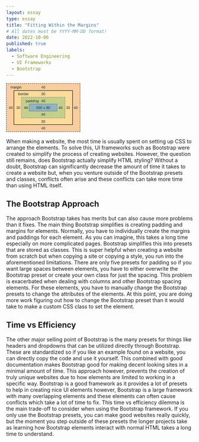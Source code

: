 ```yaml
---
layout: essay
type: essay
title: "Fitting Within the Margins"
# All dates must be YYYY-MM-DD format!
date: 2022-10-06
published: true
labels:
  - Software Engineering
  - UI Frameworks
  - Bootstrap
---
```


<img width="200px" class="rounded float-start pe-4" src="../img/margins.png">

  When making a website, the most time is usually spent on setting up CSS to arrange the elements. To solve this, UI frameworks such as Bootstrap were created to simplify the process of creating websites. However, the question still remains, does Bootstrap actually simplify HTML styling? Without a doubt, Bootstrap can significantly decrease the amount of time it takes to create a website but, when you venture outside of the Bootstrap presets and classes, conflicts often arise and these conflicts can take more time than using HTML itself. 
  
## The Bootstrap Approach
  The approach Bootstrap takes has merits but can also cause more problems than it fixes. The main thing Bootstrap simplifies is creating padding and margins for elements. Normally, you have to individually create the margins and paddings for each element. As you can imagine, this takes a long time especially on more complicated pages. Bootstrap simplifies this into presets that are stored as classes. This is super helpful when creating a website from scratch but when copying a site or copying a style, you run into the aforementioned limitations. There are only five presets for padding so if you want large spaces between elements, you have to either overwrite the Bootstrap preset or create your own class for just the spacing. This problem is exacerbated when dealing with columns and other Bootstrap spacing elements. For these elements, you have to manually change the Bootstrap presets to change the attributes of the elements. At this point, you are doing more work figuring out how to change the Bootstrap preset than it would take to make a custom CSS class to set the element.
  
  ## Time vs Efficiency
  The other major selling point of Bootstrap is the many presets for things like headers and dropdowns that can be utilized directly through Bootstrap. These are standardized so if you like an example found on a website, you can directly copy the code and use it yourself. This combined with good documentation makes Bootstrap good for making decent looking sites in a minimal amount of time. This approach however, prevents the creation of truly unique websites due to how elements are limited to working in a specific way. Bootstrap is a good framework as it provides a lot of presets to help in creating nice UI elements however, Bootstrap is a large framework with many overlapping elements and these elements can often cause conflicts which take a lot of time to fix. This time vs efficiency dilemma is the main trade-off to consider when using the Bootstrap framework. If you only use the Bootstrap presets, you can make good websites really quickly, but the moment you step outside of these presets the longer projects take as learning how Bootstrap elements interact with normal HTML takes a long time to understand.



